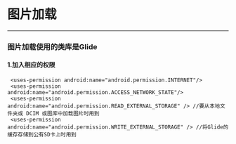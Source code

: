# 图片加载

---

### 图片加载使用的类库是Glide

#### 1.加入相应的权限

```
 <uses-permission android:name="android.permission.INTERNET"/>
 <uses-permission android:name="android.permission.ACCESS_NETWORK_STATE"/>
 <uses-permission android:name="android.permission.READ_EXTERNAL_STORAGE" /> //要从本地文件夹或 DCIM 或图库中加载图片时用到
 <uses-permission android:name="android.permission.WRITE_EXTERNAL_STORAGE" /> //将Glide的缓存存储到公有SD卡上时用到
```



